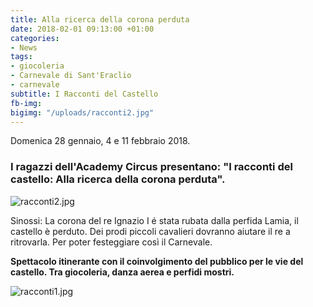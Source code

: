 ```yaml
---
title: Alla ricerca della corona perduta
date: 2018-02-01 09:13:00 +01:00
categories:
- News
tags:
- giocoleria
- Carnevale di Sant'Eraclio
- carnevale
subtitle: I Racconti del Castello
fb-img: 
bigimg: "/uploads/racconti2.jpg"
---
```


Domenica 28 gennaio, 4 e 11 febbraio 2018.

### I ragazzi dell'Academy Circus presentano: "I racconti del castello: Alla ricerca della corona perduta".

![racconti2.jpg](/uploads/racconti2.jpg)

Sinossi:
La corona del re Ignazio I é stata rubata dalla perfida Lamia, il castello è perduto. Dei prodi piccoli cavalieri dovranno aiutare  il re a ritrovarla. Per poter festeggiare così il Carnevale.

**Spettacolo itinerante con il coinvolgimento del pubblico per le vie del castello. Tra 
giocoleria, danza aerea e perfidi mostri.**

![racconti1.jpg](/uploads/racconti1.jpg)
